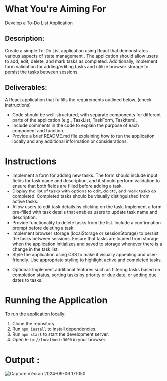 # What You're Aiming For

  Develop a To-Do List Application

## Description:
  Create a simple To-Do List application using React that demonstrates various aspects of state management . The application should allow users to add, edit, delete, and mark tasks as completed. Additionally, implement form validation for adding/editing tasks and utilize browser storage to persist the tasks between sessions.

## Deliverables:
A React application that fulfills the requirements outlined below. (check instructions)

  - Code should be well-structured, with separate components for different parts of the application (e.g., TaskList, TaskForm, TaskItem).
  - Include comments in the code to explain the purpose of each component and function.
  - Provide a brief README.md file explaining how to run the application locally and any additional information or considerations.

# Instructions

  - Implement a form for adding new tasks. The form should include input fields for task name and description, and it should perform validation to ensure that both fields are filled before adding a task.
  - Display the list of tasks with options to edit, delete, and mark tasks as completed. Completed tasks should be visually distinguished from active tasks.
  - Allow users to edit task details by clicking on the task. Implement a form pre-filled with task details that enables users to update task name and description.
  - Provide functionality to delete tasks from the list. Include a confirmation prompt before deleting a task.
  - Implement browser storage (localStorage or sessionStorage) to persist the tasks between sessions. Ensure that tasks are loaded from storage when the application initializes and saved to storage whenever there is a change in the task list.
  - Style the application using CSS to make it visually appealing and user-friendly. Use appropriate styling to highlight active and completed tasks.
  * Optional: Implement additional features such as filtering tasks based on completion status, sorting tasks by priority or due date, or adding due dates to tasks.

# Running the Application
To run the application locally:

1. Clone the repository.
2. Run `npm install` to install dependencies.
3. Run `npm start` to start the development server.
4. Open `http://localhost:3000` in your browser.

# Output : 
![Capture d’écran 2024-09-06 171050](https://github.com/user-attachments/assets/1aad90c6-b3bc-4a73-b746-a15a1d935bb4)

